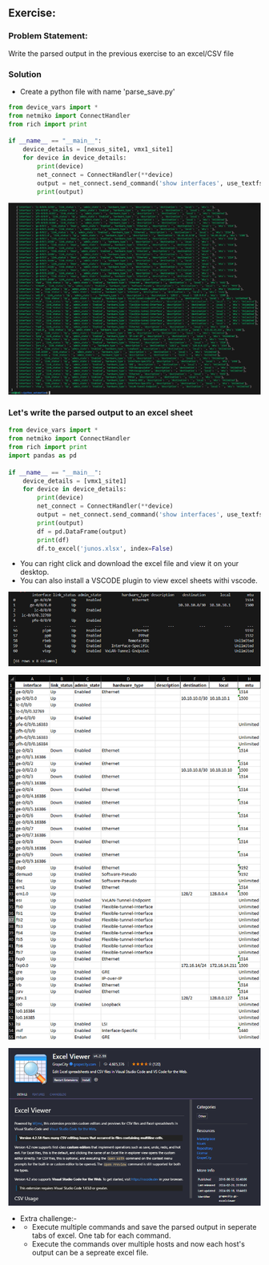 ## Exercise:
### Problem Statement:
Write the parsed output in the previous exercise to an excel/CSV file

### Solution
- Create a python file with name 'parse_save.py'

```py
from device_vars import *
from netmiko import ConnectHandler
from rich import print

if __name__ == "__main__":
    device_details = [nexus_site1, vmx1_site1]
    for device in device_details:
        print(device)
        net_connect = ConnectHandler(**device)
        output = net_connect.send_command('show interfaces', use_textfsm=True)
        print(output)

```
![alt text](assets\image-17.png)

### Let's write the parsed output to an excel sheet

```py
from device_vars import *
from netmiko import ConnectHandler
from rich import print
import pandas as pd

if __name__ == "__main__":
    device_details = [vmx1_site1]
    for device in device_details:
        print(device)
        net_connect = ConnectHandler(**device)
        output = net_connect.send_command('show interfaces', use_textfsm=True)
        print(output)
        df = pd.DataFrame(output)
        print(df)
        df.to_excel('junos.xlsx', index=False)
```

- You can right click and download the excel file and view it on your desktop.
- You can also install a VSCODE plugin to view excel sheets withi vscode.

![alt text](assets\image-18.png)

![alt text](assets\image-19.png)

![alt text](assets\image-21.png)

- Extra challenge:-
- - Execute multiple commands and save the parsed output in seperate tabs of excel. One tab for each command.
  - Execute the commands over multiple hosts and now each host's output can be a sepreate excel file.
 
